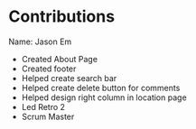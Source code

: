 # Contributions

Name: Jason Em

* Created About Page
* Created footer
* Helped create search bar
* Helped create delete button for comments
* Helped design right column in location page
* Led Retro 2
* Scrum Master

